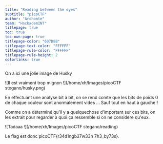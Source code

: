 ```yaml
---
title: "Reading between the eyes"
subtitle: "picoCTF"
author: "Archonte"
team: "HackademINT"
titlepage: true
toc: true
toc-own-page: true
titlepage-color: "607D8B"
titlepage-text-color: "FFFFFF"
titlepage-rule-color: "FFFFFF"
titlepage-rule-height: 2
colorlinks: true
---
```


On a ici une jolie image de Husky

![Il est vraiment trop mignon !](/home/xh/Images/picoCTF stegano/husky.png)

En effectuant une analyse bit à bit, on se rend comte que les bits de poids 0 de chaque couleur sont anormalement vides ...
Sauf tout en haut à gauche !


Comme on a déterminé qu'il y a quelquechose d'important sur ces bits, on les extrait pour regarder à quoi ça ressemble si on ne considère qu'eux.

![Tadaaa !](/home/xh/Images/picoCTF stegano/reading)

Le flag est donc picoCTF{r34d1ngb37w33n 7h3_by73s}.